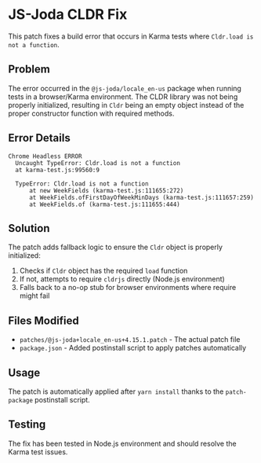 # JS-Joda CLDR Fix

This patch fixes a build error that occurs in Karma tests where `Cldr.load is not a function`.

## Problem

The error occurred in the `@js-joda/locale_en-us` package when running tests in a browser/Karma environment. The CLDR library was not being properly initialized, resulting in `Cldr` being an empty object instead of the proper constructor function with required methods.

## Error Details

```
Chrome Headless ERROR
  Uncaught TypeError: Cldr.load is not a function
  at karma-test.js:99560:9
  
  TypeError: Cldr.load is not a function
      at new WeekFields (karma-test.js:111655:272)
      at WeekFields.ofFirstDayOfWeekMinDays (karma-test.js:111657:259)
      at WeekFields.of (karma-test.js:111655:444)
```

## Solution

The patch adds fallback logic to ensure the `Cldr` object is properly initialized:

1. Checks if `Cldr` object has the required `load` function
2. If not, attempts to require `cldrjs` directly (Node.js environment)
3. Falls back to a no-op stub for browser environments where require might fail

## Files Modified

- `patches/@js-joda+locale_en-us+4.15.1.patch` - The actual patch file
- `package.json` - Added postinstall script to apply patches automatically

## Usage

The patch is automatically applied after `yarn install` thanks to the `patch-package` postinstall script.

## Testing

The fix has been tested in Node.js environment and should resolve the Karma test issues.